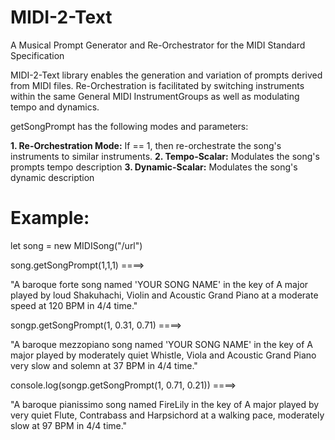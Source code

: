 # MIDI-2-Text
A Musical Prompt Generator and Re-Orchestrator for the MIDI Standard Specification

MIDI-2-Text library enables the generation and variation of prompts derived from MIDI files.
Re-Orchestration is facilitated by switching instruments within the same General MIDI InstrumentGroups as well as modulating tempo and dynamics.
    
getSongPrompt has the following modes and parameters:

**1. Re-Orchestration Mode:** If == 1, then re-orchestrate the song's instruments to similar instruments.
**2. Tempo-Scalar:** Modulates the song's prompts tempo description
**3. Dynamic-Scalar:** Modulates the song's dynamic description

# Example:

let song = new MIDISong("/url")

song.getSongPrompt(1,1,1)  ====>

"A baroque forte song named 'YOUR SONG NAME' in the key of A major played by loud Shakuhachi, Violin and Acoustic Grand Piano at a moderate speed at 120 BPM in 4/4 time."

songp.getSongPrompt(1, 0.31, 0.71)  ====>

"A baroque mezzopiano song named 'YOUR SONG NAME' in the key of A major played by moderately quiet Whistle, Viola and Acoustic Grand Piano very slow and solemn at 37 BPM in 4/4 time."

console.log(songp.getSongPrompt(1, 0.71, 0.21))  ====>

"A baroque pianissimo song named FireLily in the key of A major played by very quiet Flute, Contrabass and Harpsichord at a walking pace, moderately slow at 97 BPM in 4/4 time."
